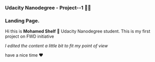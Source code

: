 ### Udacity Nanodegree - Project--1 👨‍💻
### Landing Page.

Hi this is **Mohamed Shelf** 🙌 Udacity Nanodegree student.
This is my first project on FWD initiative 

*I edited the content a little bit to fit my point of view*

have a nice time ❤
